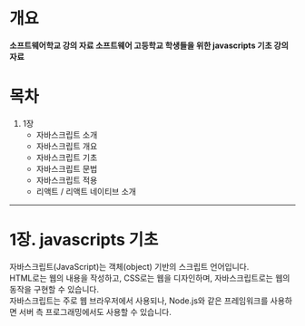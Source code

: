 # 개요

<b>
소프트웨어학교 강의 자료
소프트웨어 고등학교 학생들을 위한 javascripts 기초 강의 자료<br/>
</b>

# 목차

<ol>
  <li>1장
    <ul>
      <li>자바스크립트 소개</li>
      <li>자바스크립트 개요</li>
      <li>자바스크립트 기초</li>
      <li>자바스크립트 문법</li>
      <li>자바스크립트 적용</li>
      <li>리액트 / 리액트 네이티브 소개</li>
    </ul>
  </li>
</ol>

***

# 1장. javascripts 기초

자바스크립트(JavaScript)는 객체(object) 기반의 스크립트 언어입니다.
<br/>
HTML로는 웹의 내용을 작성하고, CSS로는 웹을 디자인하며, 자바스크립트로는 웹의 동작을 구현할 수 있습니다.
<br/>
자바스크립트는 주로 웹 브라우저에서 사용되나, Node.js와 같은 프레임워크를 사용하면 서버 측 프로그래밍에서도 사용할 수 있습니다.

